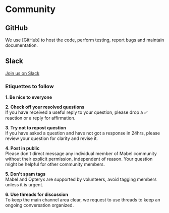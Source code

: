 # Community

## GitHub

We use [GitHub] to host the code, perform testing, report bugs and maintain documentation.

## Slack

[Join us on Slack](https://join.slack.com/t/mabel-corp/shared_invite/zt-1845skqgm-SEQMgvrPyJO~DLhSsNJovQ)

### Etiquettes to follow

**1. Be nice to everyone**

**2. Check off your resolved questions**  
If you have received a useful reply to your question, please drop a ✅ reaction or a reply for affirmation.

**3. Try not to repost question**  
If you have asked a question and have not got a response in 24hrs, please review your question for clarity and revise it.

**4. Post in public**  
Please don't direct message any individual member of Mabel community without their explicit permission, independent of reason. Your question might be helpful for other community members.

**5. Don't spam tags**  
Mabel and Opteryx are supported by volunteers, avoid tagging members unless it is urgent.

**6. Use threads for discussion**  
To keep the main channel area clear, we request to use threads to keep an ongoing conversation organized.